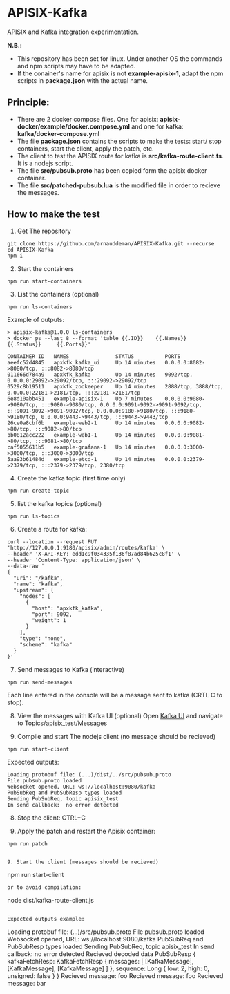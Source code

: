 # APISIX-Kafka
APISIX and Kafka integration experimentation.

**N.B.:** 
- This repository has been set for linux. Under another OS the commands and npm scripts may have to be adapted.
- If the conainer's name for apisix is not **example-apisix-1**, adapt the npm scripts in **package.json** with the actual name.

## Principle: 
- There are 2 docker compose files. One for apisix: **apisix-docker/example/docker.compose.yml** and one for kafka: **kafka/docker-compose.yml**
- The file **package.json** contains the scripts to make the tests: start/ stop containers, start the client, apply the patch, etc. 
- The client to test the APISIX route for kafka is **src/kafka-route-client.ts**. It is a nodejs script.
- The file **src/pubsub.proto** has been copied form the apisix docker container.
- The file **src/patched-pubsub.lua** is the modified file in order to recieve the messages.

## How to make the test

1. Get The repository
```
git clone https://github.com/arnauddeman/APISIX-Kafka.git --recurse
cd APISIX-Kafka
npm i
```
2. Start the containers 
```
npm run start-containers
```
3. List the containers (optional)
```
npm run ls-containers
```
Example of outputs:
```
> apisix-kafka@1.0.0 ls-containers
> docker ps --last 8 --format 'table {{.ID}}    {{.Names}}      {{.Status}}     {{.Ports}}'

CONTAINER ID   NAMES               STATUS          PORTS
aeefc52d4845   apxkfk_kafka_ui     Up 14 minutes   0.0.0.0:8082->8080/tcp, :::8082->8080/tcp
011666d784a9   apxkfk_kafka        Up 14 minutes   9092/tcp, 0.0.0.0:29092->29092/tcp, :::29092->29092/tcp
0529c8b19511   apxkfk_zookeeper    Up 14 minutes   2888/tcp, 3888/tcp, 0.0.0.0:22181->2181/tcp, :::22181->2181/tcp
6e8d10abb451   example-apisix-1    Up 7 minutes    0.0.0.0:9080->9080/tcp, :::9080->9080/tcp, 0.0.0.0:9091-9092->9091-9092/tcp, :::9091-9092->9091-9092/tcp, 0.0.0.0:9180->9180/tcp, :::9180->9180/tcp, 0.0.0.0:9443->9443/tcp, :::9443->9443/tcp
26ce0a8cbf6b   example-web2-1      Up 14 minutes   0.0.0.0:9082->80/tcp, :::9082->80/tcp
bb0812acc222   example-web1-1      Up 14 minutes   0.0.0.0:9081->80/tcp, :::9081->80/tcp
caf5055611b5   example-grafana-1   Up 14 minutes   0.0.0.0:3000->3000/tcp, :::3000->3000/tcp
5aa93b61484d   example-etcd-1      Up 14 minutes   0.0.0.0:2379->2379/tcp, :::2379->2379/tcp, 2380/tcp
```
4. Create the kafka topic (first time only)
```
npm run create-topic 
```

5. list the kafka topics (optional)
```
npm run ls-topics 
```

6. Create a route for kafka:
```
curl --location --request PUT 'http://127.0.0.1:9180/apisix/admin/routes/kafka' \
--header 'X-API-KEY: edd1c9f034335f136f87ad84b625c8f1' \
--header 'Content-Type: application/json' \
--data-raw '
{
  "uri": "/kafka",
  "name": "kafka",
  "upstream": {
    "nodes": [
      {
        "host": "apxkfk_kafka",
        "port": 9092,
        "weight": 1
      }
    ],
    "type": "none",
    "scheme": "kafka"
  }
}'
```
7. Send messages to Kafka (interactive)
```
npm run send-messages
```
Each line entered in the console will be a message sent to kafka (CRTL C to stop).

8. View the messages with Kafka UI (optional)
Open  [Kafka UI](http://localhost:8082) and navigate to Topics/apisix_test/Messages
 
9. Compile and start The nodejs client (no message should be recieved)
```
npm run start-client
```
Expected outputs:
```
Loading protobuf file: (...)/dist/../src/pubsub.proto
File pubsub.proto loaded
Websocket opened, URL: ws://localhost:9080/kafka
PubSubReq and PubSubResp types loaded
Sending PubSubReq, topic apisix_test
In send callback:  no error detected
```
8. Stop the client: CTRL+C

9. Apply the patch and restart the Apisix container:
```
npm run patch


9. Start the client (messages should be recieved)
```
npm run start-client
```
or to avoid compilation:
```
node dist/kafka-route-client.js
```

Expected outputs example:
```
Loading protobuf file: (...)/src/pubsub.proto
File pubsub.proto loaded
Websocket opened, URL: ws://localhost:9080/kafka
PubSubReq and PubSubResp types loaded
Sending PubSubReq, topic apisix_test
In send callback:  no error detected
Recieved decoded data PubSubResp {
  kafkaFetchResp: KafkaFetchResp {
    messages: [ [KafkaMessage], [KafkaMessage], [KafkaMessage] ]
  },
  sequence: Long { low: 2, high: 0, unsigned: false }
}
      Recieved message: foo
      Recieved message: foo
      Recieved message: bar
```